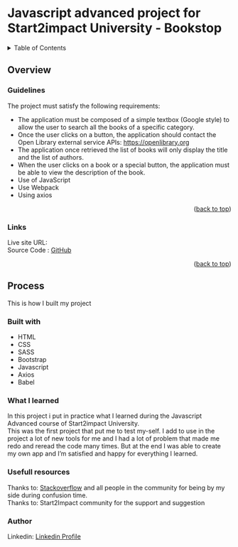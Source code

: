 <h1>Javascript advanced project for Start2impact University - Bookstop</h1>





<!-- TABLE OF CONTENTS -->
<details>
  <summary>Table of Contents</summary>
  <ol>
    <li>
      <a href="#overview">Overview</a>
      <ul>
        <li><a href="#guidelines">Guidelines</a></li>
      </ul>
      <ul>
        <li><a href="#links">Links</a></li>
      </ul>
    </li>
    <li>
      <a href="#process">Process</a>
      <ul>
        <li><a href="#built-with">Built with</a></li>
        <li><a href="#what-i-learned">What I learned</a></li>
        <li><a href="#usefull-resources">Usefull resources</a></li>
        <li><a href="#author">Author</a></li>
      </ul>
      </li>
  </ol>
</details>



<!-- Overview -->
## Overview
### Guidelines 

The project must satisfy the following requirements:

- The application must be composed of a simple textbox (Google style) to allow the user to search all the books of a specific category.
- Once the user clicks on a button, the application should contact the Open Library external service APIs: https://openlibrary.org
- The application once retrieved the list of books will only display the title and the list of authors. 
- When the user clicks on a book or a special button, the application must be able to view the description of the book.
- Use of JavaScript
- Use Webpack
- Using axios

<p align="right">(<a href="#readme-top">back to top</a>)</p>

### Links

Live site URL: <a href=""></a>
<br>
Source Code : <a href="https://github.com/Saleiux/book-app"> GitHub</a> 

<p align="right">(<a href="#readme-top">back to top</a>)</p>



<!-- Process -->
## Process

This is how I built my project 

### Built with
- HTML
- CSS 
- SASS
- Bootstrap
- Javascript
- Axios
- Babel

### What I learned

In this project i put in practice what I learned during the Javascript Advanced course of Start2impact University. 
<br>
This was the first project that put me to test my-self. I add to use in the project a lot of new tools for me and I had a lot of problem that made me redo and reread the code many times.
But at the end I was able to create my own app and I’m satisfied and happy for everything I learned. 

### Usefull resources

Thanks to: <a href="https://stackoverflow.com/">Stackoverflow</a> and all people in the community for being by my side during confusion time.
<br>
Thanks to: Start2Impact community for the support and suggestion 



### Author

Linkedin: <a href="https://www.linkedin.com/in/samuele-viale-3783601a3/"> Linkedin Profile </a>
